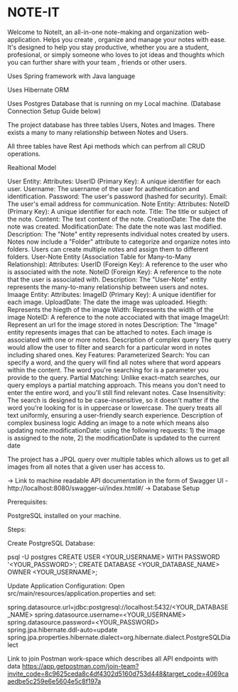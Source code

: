 # NOTE-IT

Welcome to NoteIt, an all-in-one note-making and organization web-application. Helps you create , organize and manage your notes with ease. It's designed to help you stay productive, whether you are a student, profesional, or simply someone who loves to jot ideas and thoughts which you can further share with your team , friends or other users.




 Uses Spring framework with Java language

 Uses Hibernate ORM

 Uses Postgres Database that is running on my Local machine. (Database Connection Setup Guide below)

 The project database has three tables Users, Notes and Images. There exists a many to many relationship between Notes and Users.

 All three tables have Rest Api methods which can perfrom all CRUD operations.



Realtional Model

User Entity:
Attributes:
UserID (Primary Key): A unique identifier for each user.
Username: The username of the user for authentication and identification.
Password: The user's password (hashed for security).
Email: The user's email address for communication.
Note Entity:
Attributes:
NoteID (Primary Key): A unique identifier for each note.
Title: The title or subject of the note.
Content: The text content of the note.
CreationDate: The date the note was created.
ModificationDate: The date the note was last modified.
Description:
The "Note" entity represents individual notes created by users. Notes now include a "Folder" attribute to categorize and organize notes into folders. Users can create multiple notes and assign them to different folders.
User-Note Entity (Association Table for Many-to-Many Relationship):
Attributes:
UserID (Foreign Key): A reference to the user who is associated with the note.
NoteID (Foreign Key): A reference to the note that the user is associated with.
Description:
The "User-Note" entity represents the many-to-many relationship between users and notes.
Imaage Entity:
Attributes:
ImageID (Primary Key): A unique identifier for each image.
UploadDate: The date the image was uploaded.
Hiegth: Represents the hiegth of the image
Width: Represents the width of the image
NoteID: A reference to the note accociated with that image
ImageUrl: Represent an url for the image stored in notes
Description:
The "Image" entity represents images that can be attached to notes. Each image is associated with one or more notes.
Description of complex query
The query would allow the user to filter and search for a particular word in notes including shared ones.
Key Features:
Parameterized Search: You can specify a word, and the query will find all notes where that word appears within the content. The word you're searching for is a parameter you provide to the query.
Partial Matching: Unlike exact-match searches, our query employs a partial matching approach. This means you don't need to enter the entire word, and you'll still find relevant notes.
Case Insensitivity: The search is designed to be case-insensitive, so it doesn't matter if the word you're looking for is in uppercase or lowercase. The query treats all text uniformly, ensuring a user-friendly search experience.
Description of complex business logic
Adding an image to a note which means also updating note.modificationDate: using the following requests: 1) the image is assigned to the note, 2) the modificationDate is updated to the current date

The project has a JPQL query over multiple tables which allows us to get all images from all notes that a given user has access to.


-> Link to machine readable API documentation in the form of Swagger UI - http://localhost:8080/swagger-ui/index.html#/
-> Database Setup

Prerequisites:


PostgreSQL installed on your machine.


Steps:


Create PostgreSQL Database:

psql -U postgres
CREATE USER <YOUR_USERNAME> WITH PASSWORD '<YOUR_PASSWORD>';
CREATE DATABASE <YOUR_DATABASE_NAME> OWNER <YOUR_USERNAME>;




Update Application Configuration:
Open src/main/resources/application.properties and set:

spring.datasource.url=jdbc:postgresql://localhost:5432/<YOUR_DATABASE_NAME>
spring.datasource.username=<YOUR_USERNAME>
spring.datasource.password=<YOUR_PASSWORD>
spring.jpa.hibernate.ddl-auto=update
spring.jpa.properties.hibernate.dialect=org.hibernate.dialect.PostgreSQLDialect





Link to join Postman work-space which describes all API endpoints with data
https://app.getpostman.com/join-team?invite_code=8c9625ceda8c4df4302d5160d753d448&target_code=4069caaedbe5c259e6e5604e5c8f197a
